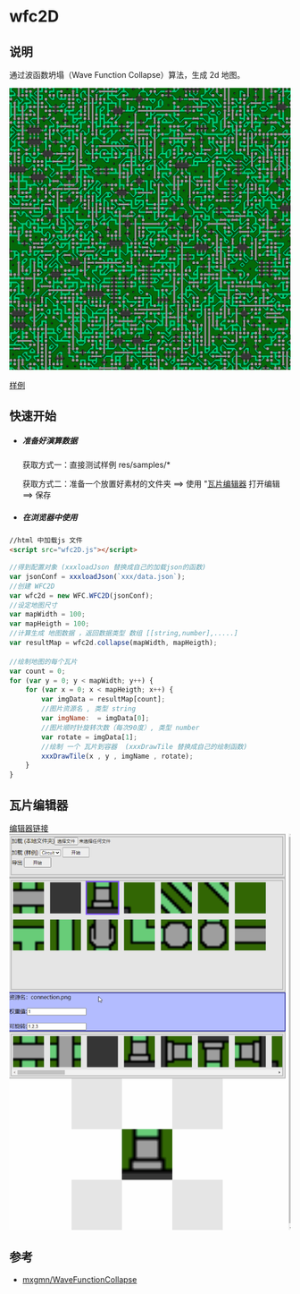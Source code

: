 # wfc2D
## 说明
通过波函数坍塌（Wave Function Collapse）算法，生成 2d 地图。

[![image](./res/info/cover.png)](https://anseyuyin.github.io/wfc2D/demos/2DMapExample/)

[样例](https://anseyuyin.github.io/wfc2D/demos/2DMapExample/) 

## 快速开始
- ##### 准备好演算数据
    获取方式一：直接测试样例 res/samples/*

    获取方式二：准备一个放置好素材的文件夹 ==> 使用 "[瓦片编辑器](https://github.com/anseyuyin/wfc2D/blob/main/demos/2DMapEditor/README.md) 打开编辑 ==> 保存

- ##### 在浏览器中使用
````html
//html 中加载js 文件
<script src="wfc2D.js"></script>
````
````javascript
//得到配置对象 (xxxloadJson 替换成自己的加载json的函数)
var jsonConf = xxxloadJson(`xxx/data.json`);
//创建 WFC2D
var wfc2d = new WFC.WFC2D(jsonConf);
//设定地图尺寸
var mapWidth = 100;
var mapHeigth = 100;
//计算生成 地图数据 ，返回数据类型 数组 [[string,number],.....]
var resultMap = wfc2d.collapse(mapWidth, mapHeigth);

//绘制地图的每个瓦片
var count = 0;
for (var y = 0; y < mapWidth; y++) {
    for (var x = 0; x < mapHeigth; x++) {
        var imgData = resultMap[count];
        //图片资源名 , 类型 string
        var imgName:  = imgData[0];
        //图片顺时针旋转次数（每次90度）, 类型 number 
        var rotate = imgData[1];
        //绘制 一个 瓦片到容器  (xxxDrawTile 替换成自己的绘制函数)
        xxxDrawTile(x , y , imgName , rotate);
    }
}

````

## 瓦片编辑器
[编辑器链接](https://anseyuyin.github.io/wfc2D/demos/2DMapEditor/)
[![image](./res/info/editor_course.gif)](https://anseyuyin.github.io/wfc2D/demos/2DMapEditor/)

## 参考

- [mxgmn/WaveFunctionCollapse](https://github.com/mxgmn/WaveFunctionCollapse)